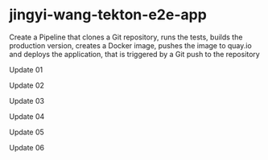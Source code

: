 # jingyi-wang-tekton-e2e-app

Create a Pipeline that clones a Git repository, runs the tests, builds the production version, creates a Docker image, pushes the image to quay.io and deploys the application, that is triggered by a Git push to the repository

Update 01

Update 02

Update 03

Update 04

Update 05

Update 06
